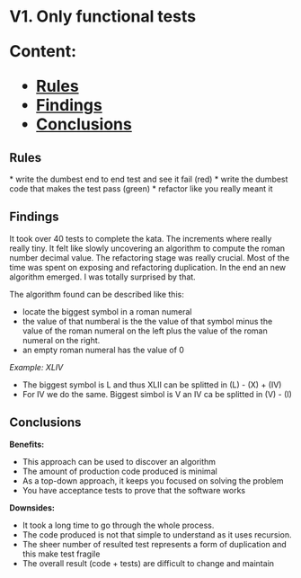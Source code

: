 <h1> V1. Only functional tests

Content:
*   [Rules](#rules)
*   [Findings](#findings)
*   [Conclusions](#conclusions)

<h2>Rules</h2>
*   write the dumbest end to end test and see it fail (red)
*   write the dumbest code that makes the test pass (green)
*   refactor like you really meant it

<h2>Findings</h2>

It took over 40 tests to complete the kata. 
The increments where really really tiny. It felt like slowly uncovering an algorithm to compute the roman number decimal value. The refactoring stage was really crucial. Most of the time was spent on exposing and refactoring duplication.
In the end an new algorithm emerged. I was totally surprised by that.

The algorithm found can be described like this:
* locate the biggest symbol in a roman numeral
* the value of that numberal is the the value of that symbol minus the value of the roman numeral on the left plus the value of the roman numeral on the right.
* an empty roman numeral has the value of 0

*Example: XLIV*
* The biggest symbol is L and thus XLII can be splitted in (L) - (X) + (IV)
* For IV we do the same. Biggest simbol is V an IV ca be splitted in (V) - (I)

<h2>Conclusions</h2>

**Benefits:**
* This approach can be used to discover an algorithm
* The amount of production code produced is minimal
* As a top-down approach, it keeps you focused on solving the problem
* You have acceptance tests to prove that the software works

**Downsides:**
* It took a long time to go through the whole process.
* The code produced is not that simple to understand as it uses recursion.
* The sheer number of resulted test represents a form of duplication and this make test fragile
* The overall result (code + tests) are difficult to change and maintain
